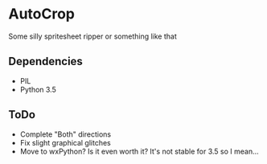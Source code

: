 # AutoCrop
Some silly spritesheet ripper or something like that

## Dependencies
- PIL
- Python 3.5

## ToDo
- Complete "Both" directions
- Fix slight graphical glitches
- Move to wxPython? Is it even worth it? It's not stable for 3.5 so I mean...
